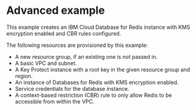 # Advanced example

This example creates an IBM Cloud Database for Redis instance with KMS encryption enabled and CBR rules configured.

The following resources are provisioned by this example:

- A new resource group, if an existing one is not passed in.
- A basic VPC and subnet.
- A Key Protect instance with a root key in the given resource group and region.
- An instance of Databases for Redis with KMS encryption enabled.
- Service credentials for the database instance.
- A context-based restriction (CBR) rule to only allow Redis to be accessible from within the VPC.
